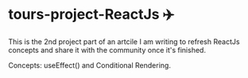 # tours-project-ReactJs ✈️

This is the 2nd project part of an artcile I am writing to refresh ReactJs concepts and share it with the community once it's finished.

Concepts: useEffect() and Conditional Rendering.
